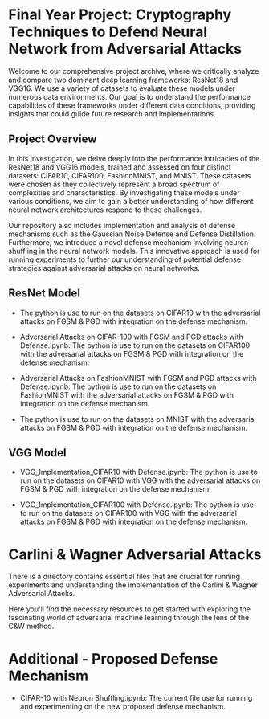 # Final Year Project: Cryptography Techniques to Defend Neural Network from Adversarial Attacks

Welcome to our comprehensive project archive, where we critically analyze and compare two dominant deep learning frameworks: ResNet18 and VGG16. We use a variety of datasets to evaluate these models under numerous data environments. Our goal is to understand the performance capabilities of these frameworks under different data conditions, providing insights that could guide future research and implementations.

## Project Overview

In this investigation, we delve deeply into the performance intricacies of the ResNet18 and VGG16 models, trained and assessed on four distinct datasets: CIFAR10, CIFAR100, FashionMNIST, and MNIST. These datasets were chosen as they collectively represent a broad spectrum of complexities and characteristics. By investigating these models under various conditions, we aim to gain a better understanding of how different neural network architectures respond to these challenges.

Our repository also includes implementation and analysis of defense mechanisms such as the Gaussian Noise Defense and Defense Distillation. Furthermore, we introduce a novel defense mechanism involving neuron shuffling in the neural network models. This innovative approach is used for running experiments to further our understanding of potential defense strategies against adversarial attacks on neural networks.

## ResNet Model
- The python is use to run on the datasets on CIFAR10 with the adversarial attacks on FGSM & PGD with integration on the defense mechanism.

- Adversarial Attacks on CIFAR-100 with FGSM and PGD attacks with Defense.ipynb: The python is use to run on the datasets on CIFAR100 with the adversarial attacks on FGSM & PGD with integration on the defense mechanism.

- Adversarial Attacks on FashionMNIST with FGSM and PGD attacks with Defense.ipynb: The python is use to run on the datasets on FashionMNIST with the adversarial attacks on FGSM & PGD with integration on the defense mechanism.

 - The python is use to run on the datasets on MNIST with the adversarial attacks on FGSM & PGD with integration on the defense mechanism.

## VGG Model
- VGG_Implementation_CIFAR10 with Defense.ipynb: The python is use to run on the datasets on CIFAR10 with VGG with the adversarial attacks on FGSM & PGD with integration on the defense mechanism.

- VGG_Implementation_CIFAR100 with Defense.ipynb: The python is use to run on the datasets on CIFAR100 with VGG with the adversarial attacks on FGSM & PGD with integration on the defense mechanism.

# Carlini & Wagner Adversarial Attacks

There is a directory contains essential files that are crucial for running experiments and understanding the implementation of the Carlini & Wagner Adversarial Attacks.

Here you'll find the necessary resources to get started with exploring the fascinating world of adversarial machine learning through the lens of the C&W method.

# Additional - Proposed Defense Mechanism
- CIFAR-10 with Neuron Shuffling.ipynb: The current file use for running and experimenting on the new proposed defense mechanism.
